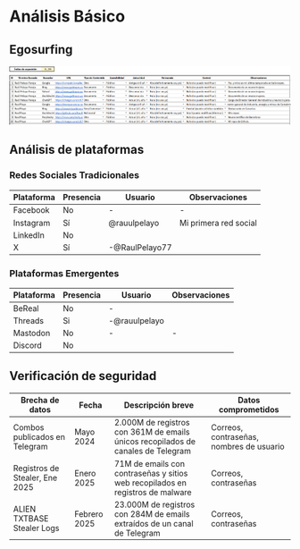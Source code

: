  # Análisis Básico

 ## Egosurfing

 ![EgoSurfing](/investigaciones/individual/2022020017/egoSurfing.png)

 ## Análisis de plataformas

### Redes Sociales Tradicionales
| Plataforma   | Presencia | Usuario        | Observaciones |
|--------------|-----------|----------------|---------------|
| Facebook     | No        | -              | -             |
| Instagram    | Sí        |  @rauulpelayo | Mi primera red social |
| LinkedIn     | No        |   |  |
| X            | Sí        | -@RaulPelayo77 |             |

### Plataformas Emergentes
| Plataforma   | Presencia | Usuario     | Observaciones |
|--------------|-----------|-------------|---------------|
| BeReal       | No       | -           |  |
| Threads      | Si        | -@rauulpelayo           |               |
| Mastodon     | No        | -           | -             |
| Discord      | No        |  |  |

## Verificación de seguridad

| Brecha de datos                        | Fecha       | Descripción breve                                                                 | Datos comprometidos                 |
|----------------------------------------|------------|-----------------------------------------------------------------------------------|--------------------------------------|
| Combos publicados en Telegram          | Mayo 2024  | 2.000M de registros con 361M de emails únicos recopilados de canales de Telegram  | Correos, contraseñas, nombres de usuario |
| Registros de Stealer, Ene 2025         | Enero 2025 | 71M de emails con contraseñas y sitios web recopilados en registros de malware    | Correos, contraseñas                |
| ALIEN TXTBASE Stealer Logs             | Febrero 2025 | 23.000M de registros con 284M de emails extraídos de un canal de Telegram         | Correos, contraseñas                |
